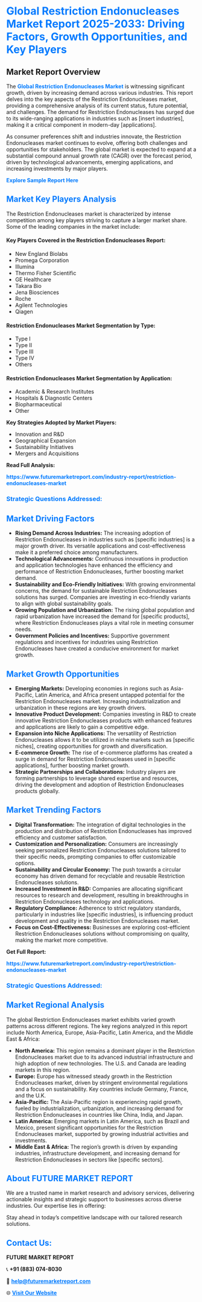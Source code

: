 <h1 style="color: #007BFF;">Global Restriction Endonucleases Market Report 2025-2033: Driving Factors, Growth Opportunities, and Key Players</h1>

<section id="overview">
<h2>Market Report Overview</h2>
<p>The <a href="https://www.futuremarketreport.com/industry-report/restriction-endonucleases-market" style="color: #007BFF; text-decoration: none;"><strong>Global Restriction Endonucleases Market</strong></a> is witnessing significant growth, driven by increasing demand across various industries. This report delves into the key aspects of the Restriction Endonucleases market, providing a comprehensive analysis of its current status, future potential, and challenges. The demand for Restriction Endonucleases has surged due to its wide-ranging applications in industries such as [insert industries], making it a critical component in modern-day [applications].</p>
<p>As consumer preferences shift and industries innovate, the Restriction Endonucleases market continues to evolve, offering both challenges and opportunities for stakeholders. The global market is expected to expand at a substantial compound annual growth rate (CAGR) over the forecast period, driven by technological advancements, emerging applications, and increasing investments by major players.</p>
</section>

<section id="overview">
<p><a href="https://www.futuremarketreport.com/request-sample/reportId=80340" style="color: #007BFF; text-decoration: none;"><strong>Explore Sample Report Here</strong></a></p>
</section>

<section id="key-players">
<h2 style="color: #007BFF;">Market Key Players Analysis</h2>
<p>The Restriction Endonucleases market is characterized by intense competition among key players striving to capture a larger market share. Some of the leading companies in the market include:</p>
<h4>Key Players Covered in the Restriction Endonucleases Report:</h4>
<ul><li>New England Biolabs</li><li>Promega Corporation</li><li>Illumina</li><li>Thermo Fisher Scientific</li><li>GE Healthcare</li><li>Takara Bio</li><li>Jena Biosciences</li><li>Roche</li><li>Agilent Technologies</li><li>Qiagen</li></ul>
<h4>Restriction Endonucleases Market Segmentation by Type:</h4>
<ul><li>Type I</li><li>Type II</li><li>Type III</li><li>Type IV</li><li>Others</li></ul>

<h4>Restriction Endonucleases Market Segmentation by Application:</h4>
<ul><li>Academic &amp; Research Institutes</li><li>Hospitals &amp; Diagnostic Centers</li><li>Biopharmaceutical</li><li>Other</li></ul>
<p><strong>Key Strategies Adopted by Market Players:</strong></p>
<ul>
<li>Innovation and R&D</li>
<li>Geographical Expansion</li>
<li>Sustainability Initiatives</li>
<li>Mergers and Acquisitions</li>
</ul>
</section>

<section>
<p><strong>Read Full Analysis: </strong></p><a href="https://www.futuremarketreport.com/industry-report/restriction-endonucleases-market" style="color: #007BFF; text-decoration: none;"><strong>https://www.futuremarketreport.com/industry-report/restriction-endonucleases-market</strong></a>
<h3 style="color: #007BFF;">Strategic Questions Addressed:</h3>
</section>

<section id="driving-factors">
<h2 style="color: #007BFF;">Market Driving Factors</h2>
<ul>
<li><strong>Rising Demand Across Industries:</strong> The increasing adoption of Restriction Endonucleases in industries such as [specific industries] is a major growth driver. Its versatile applications and cost-effectiveness make it a preferred choice among manufacturers.</li>
<li><strong>Technological Advancements:</strong> Continuous innovations in production and application technologies have enhanced the efficiency and performance of Restriction Endonucleases, further boosting market demand.</li>
<li><strong>Sustainability and Eco-Friendly Initiatives:</strong> With growing environmental concerns, the demand for sustainable Restriction Endonucleases solutions has surged. Companies are investing in eco-friendly variants to align with global sustainability goals.</li>
<li><strong>Growing Population and Urbanization:</strong> The rising global population and rapid urbanization have increased the demand for [specific products], where Restriction Endonucleases plays a vital role in meeting consumer needs.</li>
<li><strong>Government Policies and Incentives:</strong> Supportive government regulations and incentives for industries using Restriction Endonucleases have created a conducive environment for market growth.</li>
</ul>
</section>

<section id="growth-opportunities">
<h2 style="color: #007BFF;">Market Growth Opportunities</h2>
<ul>
<li><strong>Emerging Markets:</strong> Developing economies in regions such as Asia-Pacific, Latin America, and Africa present untapped potential for the Restriction Endonucleases market. Increasing industrialization and urbanization in these regions are key growth drivers.</li>
<li><strong>Innovative Product Development:</strong> Companies investing in R&D to create innovative Restriction Endonucleases products with enhanced features and applications are likely to gain a competitive edge.</li>
<li><strong>Expansion into Niche Applications:</strong> The versatility of Restriction Endonucleases allows it to be utilized in niche markets such as [specific niches], creating opportunities for growth and diversification.</li>
<li><strong>E-commerce Growth:</strong> The rise of e-commerce platforms has created a surge in demand for Restriction Endonucleases used in [specific applications], further boosting market growth.</li>
<li><strong>Strategic Partnerships and Collaborations:</strong> Industry players are forming partnerships to leverage shared expertise and resources, driving the development and adoption of Restriction Endonucleases products globally.</li>
</ul>
</section>

<section id="trending-factors">
<h2 style="color: #007BFF;">Market Trending Factors</h2>
<ul>
<li><strong>Digital Transformation:</strong> The integration of digital technologies in the production and distribution of Restriction Endonucleases has improved efficiency and customer satisfaction.</li>
<li><strong>Customization and Personalization:</strong> Consumers are increasingly seeking personalized Restriction Endonucleases solutions tailored to their specific needs, prompting companies to offer customizable options.</li>
<li><strong>Sustainability and Circular Economy:</strong> The push towards a circular economy has driven demand for recyclable and reusable Restriction Endonucleases solutions.</li>
<li><strong>Increased Investment in R&D:</strong> Companies are allocating significant resources to research and development, resulting in breakthroughs in Restriction Endonucleases technology and applications.</li>
<li><strong>Regulatory Compliance:</strong> Adherence to strict regulatory standards, particularly in industries like [specific industries], is influencing product development and quality in the Restriction Endonucleases market.</li>
<li><strong>Focus on Cost-Effectiveness:</strong> Businesses are exploring cost-efficient Restriction Endonucleases solutions without compromising on quality, making the market more competitive.</li>
</ul>
</section>

<section>
<p><strong>Get Full Report: </strong></p><a href="https://www.futuremarketreport.com/industry-report/restriction-endonucleases-market" style="color: #007BFF; text-decoration: none;"><strong>https://www.futuremarketreport.com/industry-report/restriction-endonucleases-market</strong></a>
<h3 style="color: #007BFF;">Strategic Questions Addressed:</h3>
</section>


<section id="regional-analysis">
<h2 style="color: #007BFF;">Market Regional Analysis</h2>
<p>The global Restriction Endonucleases market exhibits varied growth patterns across different regions. The key regions analyzed in this report include North America, Europe, Asia-Pacific, Latin America, and the Middle East & Africa:</p>
<ul>
<li><strong>North America:</strong> This region remains a dominant player in the Restriction Endonucleases market due to its advanced industrial infrastructure and high adoption of new technologies. The U.S. and Canada are leading markets in this region.</li>
<li><strong>Europe:</strong> Europe has witnessed steady growth in the Restriction Endonucleases market, driven by stringent environmental regulations and a focus on sustainability. Key countries include Germany, France, and the U.K.</li>
<li><strong>Asia-Pacific:</strong> The Asia-Pacific region is experiencing rapid growth, fueled by industrialization, urbanization, and increasing demand for Restriction Endonucleases in countries like China, India, and Japan.</li>
<li><strong>Latin America:</strong> Emerging markets in Latin America, such as Brazil and Mexico, present significant opportunities for the Restriction Endonucleases market, supported by growing industrial activities and investments.</li>
<li><strong>Middle East & Africa:</strong> The region’s growth is driven by expanding industries, infrastructure development, and increasing demand for Restriction Endonucleases in sectors like [specific sectors].</li>
</ul>
</section>

<footer>
<h2 style="color: #007BFF;">About FUTURE MARKET REPORT</h2>
<p>We are a trusted name in market research and advisory services, delivering actionable insights and strategic support to businesses across diverse industries. Our expertise lies in offering:</p>

<p>Stay ahead in today’s competitive landscape with our tailored research solutions.</p>

<h2 style="color: #007BFF;">Contact Us:</h2>
<p><strong>FUTURE MARKET REPORT</strong></p>
<p>📞 <strong>+91 (883) 074-8030</strong></p>
<p>📧 <strong><a href="mailto:help@futuremarketreport.com" style="color: #007BFF;">help@futuremarketreport.com</a></strong></p>
<p>🌐 <strong><a href="https://www.futuremarketreport.com/" style="color: #007BFF;">Visit Our Website</a></strong></p>
</footer>